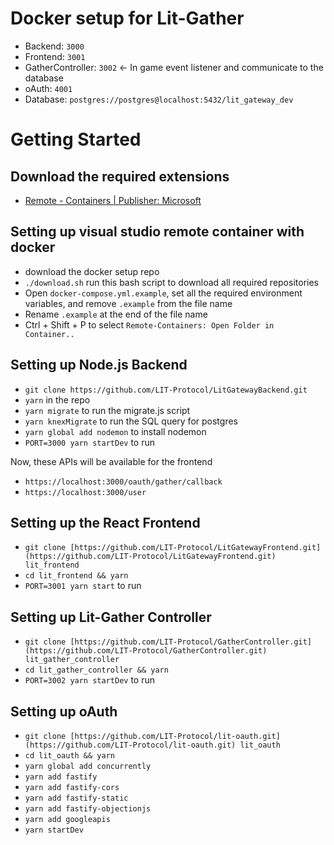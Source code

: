 # Docker setup for Lit-Gather

- Backend: `3000`
- Frontend: `3001`
- GatherController: `3002` ← In game event listener and communicate to the database
- oAuth: `4001`
- Database: `postgres://postgres@localhost:5432/lit_gateway_dev`

# Getting Started

## Download the required extensions

- [Remote - Containers | Publisher: Microsoft](https://marketplace.visualstudio.com/items?itemName=ms-vscode-remote.remote-containers)

## Setting up visual studio remote container with docker

- download the docker setup repo
- `./download.sh` run this bash script to download all required repositories
- Open `docker-compose.yml.example`, set all the required environment variables, and remove `.example` from the file name
- Rename `.example` at the end of the file name
- Ctrl + Shift + P to select `Remote-Containers: Open Folder in Container..`

## **Setting up Node.js Backend**

- `git clone https://github.com/LIT-Protocol/LitGatewayBackend.git`
- `yarn` in the repo
- `yarn migrate` to run the migrate.js script
- `yarn knexMigrate` to run the SQL query for postgres
- `yarn global add nodemon` to install nodemon
- `PORT=3000 yarn startDev` to run

Now, these APIs will be available for the frontend

- `https://localhost:3000/oauth/gather/callback`
- `https://localhost:3000/user`

## Setting up the React Frontend

- `git clone [https://github.com/LIT-Protocol/LitGatewayFrontend.git](https://github.com/LIT-Protocol/LitGatewayFrontend.git) lit_frontend`
- `cd lit_frontend && yarn`
- `PORT=3001 yarn start` to run

## Setting up Lit-Gather Controller

- `git clone [https://github.com/LIT-Protocol/GatherController.git](https://github.com/LIT-Protocol/GatherController.git) lit_gather_controller`
- `cd lit_gather_controller && yarn`
- `PORT=3002 yarn startDev` to run

## Setting up oAuth

- `git clone [https://github.com/LIT-Protocol/lit-oauth.git](https://github.com/LIT-Protocol/lit-oauth.git) lit_oauth`
- `cd lit_oauth && yarn`
- `yarn global add concurrently`
- `yarn add fastify`
- `yarn add fastify-cors`
- `yarn add fastify-static`
- `yarn add fastify-objectionjs`
- `yarn add googleapis`
- `yarn startDev`